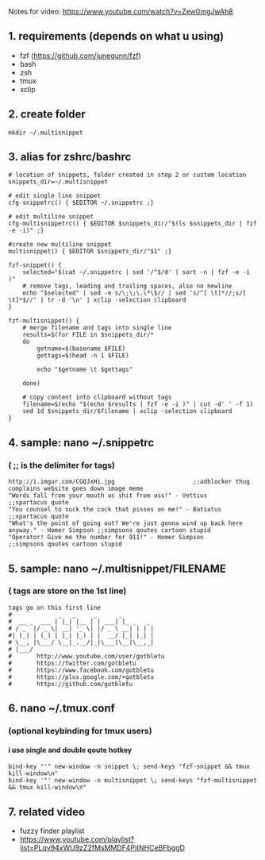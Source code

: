 Notes for video: https://www.youtube.com/watch?v=Zew0mgJwAh8


## 1. requirements (depends on what u using)
* fzf (https://github.com/junegunn/fzf)
* bash
* zsh
* tmux
* xclip

## 2. create folder
    mkdir ~/.multisnippet
    
## 3. alias for zshrc/bashrc
    # location of snippets, folder created in step 2 or custom location
    snippets_dir=~/.multisnippet
    
    # edit single line snippet
    cfg-snippetrc() { $EDITOR ~/.snippetrc ;}
    
    # edit multiline snippet
    cfg-multisnippetrc() { $EDITOR $snippets_dir/"$(ls $snippets_dir | fzf -e -i)" ;}
    
    #create new multiline snippet
    multisnippet() { $EDITOR $snippets_dir/"$1" ;}
    
    fzf-snippet() { 
    	selected="$(cat ~/.snippetrc | sed '/^$/d' | sort -n | fzf -e -i )"
    	# remove tags, leading and trailing spaces, also no newline
    	echo "$selected" | sed -e s/\;\;\.\*\$// | sed 's/^[ \t]*//;s/[ \t]*$//' | tr -d '\n' | xclip -selection clipboard
    }
    
    fzf-multisnippet() { 
    	# merge filename and tags into single line
    	results=$(for FILE in $snippets_dir/*
    	do
    		getname=$(basename $FILE)
    		gettags=$(head -n 1 $FILE)
    
    		echo "$getname \t $gettags" 
    
    	done)
    
    	# copy content into clipboard without tags
    	filename=$(echo "$(echo $results | fzf -e -i )" | cut -d' ' -f 1)
    	sed 1d $snippets_dir/$filename | xclip -selection clipboard
    }


## 4. sample: nano ~/.snippetrc
### ( ;; is the delimiter for tags)
    http://i.imgur.com/CGQJxHi.jpg						;;adblocker thug complains website goes down image meme
    "Words fall from your mouth as shit from ass!" - Vettius		;;spartacus quote
    "You counsel to suck the cock that pisses on me!" - Batiatus		;;spartacus quote
    "What's the point of going out? We're just gonna wind up back here anyway." - Homer Simpson ;;simpsons qoutes cartoon stupid
    "Operator! Give me the number for 911!" - Homer Simpson			;;simpsons qoutes cartoon stupid
    
        
## 5. sample: nano ~/.multisnippet/FILENAME
### ( tags are store on the 1st line)

    tags go on this first line
    #             _   _     _      _         
    #  __ _  ___ | |_| |__ | | ___| |_ _   _ 
    # / _` |/ _ \| __| '_ \| |/ _ \ __| | | |
    #| (_| | (_) | |_| |_) | |  __/ |_| |_| |
    # \__, |\___/ \__|_.__/|_|\___|\__|\__,_|
    # |___/                                  
    #       http://www.youtube.com/user/gotbletu
    #       https://twitter.com/gotbletu
    #       https://www.facebook.com/gotbletu
    #       https://plus.google.com/+gotbletu
    #       https://github.com/gotbletu
    
## 6. nano ~/.tmux.conf
### (optional keybinding for tmux users)
#### i use  single and double qoute hotkey
    bind-key "'" new-window -n snippet \; send-keys "fzf-snippet && tmux kill-window\n"
    bind-key '"' new-window -n multisnippet \; send-keys "fzf-multisnippet && tmux kill-window\n"


## 7. related video
* fuzzy finder playlist
* https://www.youtube.com/playlist?list=PLqv94xWU9zZ2fMsMMDF4PjtNHCeBFbggD

